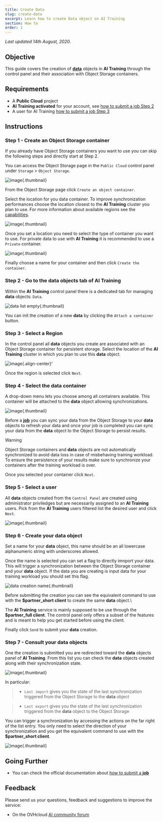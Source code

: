 ```yaml
---
title: Create Data
slug: create-data
excerpt: Learn how to create Data object on AI Training
section: How to
order: 1
---
```

*Last updated 14th August, 2020.*

## Objective

This guide covers the creation of [**data**](../data) objects in **AI
Training** through the control panel and their association with Object
Storage containers.

## Requirements

-   A **Public Cloud** project
-   **AI Training activated** for your account, see [how to submit a job
    Step 2](../submit-job)
-   A user for AI Training [how to submit a job Step 3](../submit-job)

## Instructions

### Step 1 - Create an Object Storage container

If you already have Object Storage containers you want to use you can
skip the following steps and directly start at Step 2.

You can access the Object Storage page in the `Public Cloud` control
panel under `Storage` &gt; `Object Storage`.

![image](images/00_storage_menu.png){.thumbnail}

From the Object Storage page click `Create an object container`.

Select the location for you data container. To improve synchronization
performances choose the location closest to the **AI Training** cluster
you plan to use. For more information about available regions see the
[capabilities](../capabilities).

![image](images/01_object_create_region.png){.thumbnail}

Once you set a location you need to select the type of container you
want to use. For private data to use with **AI Training** it is
recommended to use a `Private` container.

![image](images/02_object_create_type.png){.thumbnail}

Finally choose a name for your container and then click
`Create the container`.

### Step 2 - Go to the **data** objects tab of **AI Training**

Within the **AI Training** control panel there is a dedicated tab for
managing **data** objects: `Data`.

![data list empty](images/00_data_list_empty.png){.thumbnail}

You can init the creation of a new **data** by clicking the
`Attach a container` button.

### Step 3 - Select a Region

In the control panel all **data** objects you create are associated with
an Object Storage container for persistent storage. Select the location
of the **AI Training** cluster in which you plan to use this **data**
object.

![image](images/03_data_creation_region.png){.align-center}'

Once the region is selected click `Next`.

### Step 4 - Select the data container

A drop-down menu lets you choose among all containers available. This
container will be attached to the **data** object allowing
synchronizations.

![image](images/04_data_creation_container.png){.thumbnail}

Before a [**job**](../jobs) you can sync your data from the Object
Storage to your **data** objects to refresh your data and once your job
is completed you can sync your data from the **data** object to the
Object Storage to persist results.

> [!warning]
>
> Object Storage containers and **data** objects are not automatically
> synchronized to avoid data loss in case of misbehaving training
> workload. To ensure the persistence of your results make sure to
> synchronize your containers after the training workload is over.

Once you selected your container click `Next`.

### Step 5 - Select a user

All **data** objects created from the `Control Panel` are created using
administrator priviledges but are necessarily assigned to an **AI
Training** users. Pick from the **AI Training** users filtered list the
desired user and click `Next`.

![image](images/05_data_creation_user.png){.thumbnail}

### Step 6 - Create your **data** object

Set a name for your **data** object, this name should be an all
lowercase alphanumeric string with underscores allowed.

Once the name is selected you can set a flag to directly imnport your
data. This will trigger a synchronization between the Object Storage
container and your **data** object. If the data you are creating is
input data for your training workload you should set this flag.

![data creation name](images/06_data_creation_name.png){.thumbnail}

Before submitting the creation you can see the equivalent command to use
with the **\$partner\_short client** to create the same **data**
object.\

The **AI Training** service is mainly supposed to be use through the
**\$partner\_full client**. The control panel only offers a subset of
the features and is meant to help you get started before using the
client.

Finally click `Send` to submit your **data** creation.

### Step 7 - Consult your **data** objects

One the creation is submitted you are redirected toward the **data**
objects panel of **AI Training**. From this list you can check the
**data** objects created along with their synchronization state.

![image](images/07_data_list_synced_unsynced.png){.thumbnail}

In particular: 
> * `Last import` gives you the state of the last
synchronization triggered from the Object Storage to the **data** object

> * `Last export` gives you the state of the last synchronization
triggered from the **data** object to the Object Storage

You can trigger a synchronization by accessing the actions on the far
right of the list entry. You only need to select the direction of your
synchronization and you get the equivalent command to use with the
**\$partner\_short client**.

![image](images/08_data_synchronization.png){.thumbnail}

## Going Further

-   You can check the official documentation about [how to submit a
    **job**](../submit-job)

## Feedback

Please send us your questions, feedback and suggestions to improve the
service:

-   On the OVHcloud [AI community
    forum](https://community.ovh.com/c/platform/ai-ml)
